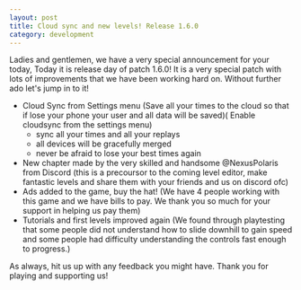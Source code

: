 ```yaml
---
layout: post
title: Cloud sync and new levels! Release 1.6.0
category: development
---
```


Ladies and gentlemen, we have a very special announcement for your today, Today it is release day of patch 1.6.0! It is a very special patch with lots of improvements that we have been working hard on. Without further ado let's jump in to it!

- Cloud Sync from Settings menu (Save all your times to the cloud so that if lose your phone your user and all data will be saved)( Enable cloudsync from the settings menu)
    - sync all your times and all your replays 
    - all devices will be gracefully merged
    - never be afraid to lose your best times again
- New chapter made by the very skilled and handsome @NexusPolaris from Discord (this is a precoursor to the coming level editor, make fantastic levels and share them with your friends and us on discord ofc) 
- Ads added to the game, buy the hat! (We have 4 people working with this game and we have bills to pay. We thank you so much for your support in helping us pay them) 
- Tutorials and first levels improved again (We found through playtesting that some people did not understand how to slide downhill to gain speed and some people had difficulty understanding the controls fast enough to progress.)

As always, hit us up with any feedback you might have. Thank you for playing and supporting us! 